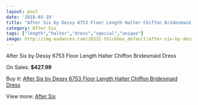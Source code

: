 ```yaml
---
layout: post
date: '2018-03-19'
title: "After Six by Dessy 6753 Floor Length Halter Chiffon Bridesmaid Dress"
category: After Six
tags: ["length","halter","dress","special","unique"]
image: http://img.eudances.com/18332-thickbox_default/after-six-by-dessy-6753-floor-length-halter-chiffon-bridesmaid-dress.jpg
---
```

After Six by Dessy 6753 Floor Length Halter Chiffon Bridesmaid Dress

On Sales: **$427.99**
<a href="https://www.eudances.com/en/after-six/5383-after-six-by-dessy-6753-floor-length-halter-chiffon-bridesmaid-dress.html"><amp-img layout="responsive" width="600" height="600" src="//img.eudances.com/18332-thickbox_default/after-six-by-dessy-6753-floor-length-halter-chiffon-bridesmaid-dress.jpg" alt="After Six by Dessy 6753 Floor Length Halter Chiffon Bridesmaid Dress 0" /></a>
<a href="https://www.eudances.com/en/after-six/5383-after-six-by-dessy-6753-floor-length-halter-chiffon-bridesmaid-dress.html"><amp-img layout="responsive" width="600" height="600" src="//img.eudances.com/18333-thickbox_default/after-six-by-dessy-6753-floor-length-halter-chiffon-bridesmaid-dress.jpg" alt="After Six by Dessy 6753 Floor Length Halter Chiffon Bridesmaid Dress 1" /></a>

Buy it: [After Six by Dessy 6753 Floor Length Halter Chiffon Bridesmaid Dress](https://www.eudances.com/en/after-six/5383-after-six-by-dessy-6753-floor-length-halter-chiffon-bridesmaid-dress.html "After Six by Dessy 6753 Floor Length Halter Chiffon Bridesmaid Dress")

View more: [After Six](https://www.eudances.com/en/50-after-six "After Six")